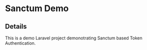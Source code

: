 # Sanctum Demo

## Details

This is a demo Laravel project demonotrating Sanctum based Token Authentication.
